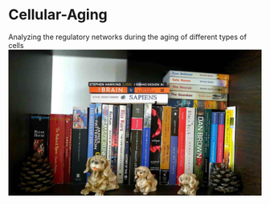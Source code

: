 # Cellular-Aging
Analyzing the regulatory networks during the aging of different types of cells
![images](banner.jpg)

